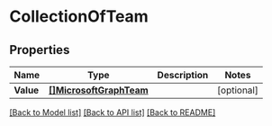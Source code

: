 # CollectionOfTeam

## Properties

Name | Type | Description | Notes
------------ | ------------- | ------------- | -------------
**Value** | [**[]MicrosoftGraphTeam**](microsoft.graph.team.md) |  | [optional] 

[[Back to Model list]](../README.md#documentation-for-models) [[Back to API list]](../README.md#documentation-for-api-endpoints) [[Back to README]](../README.md)


